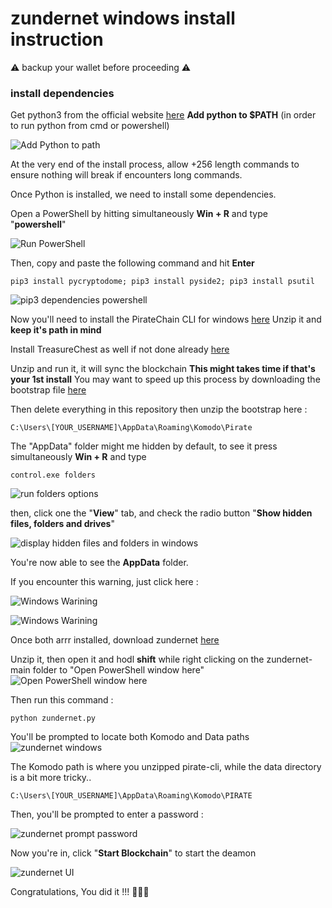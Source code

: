 # zundernet windows install instruction
⚠️ backup your wallet before proceeding ⚠️
### install dependencies

Get python3 from the official website [here](https://www.python.org/downloads/)
**Add python to $PATH** (in order to run python from cmd or powershell)

![Add Python to path](https://pasteimg.com/images/2021/07/28/py.png)

At the very end of the install process, allow +256 length commands to ensure nothing will break if encounters long commands.

Once Python is installed, we need to install some dependencies.

Open a PowerShell by hitting simultaneously **Win + R** and type "**powershell**"

![Run PowerShell](https://pasteimg.com/images/2021/07/28/run.png)

Then, copy and paste the following command and hit **Enter**

```
pip3 install pycryptodome; pip3 install pyside2; pip3 install psutil
```

![pip3 dependencies powershell](https://pasteimg.com/images/2021/07/28/pip3xyz.png)

Now you'll need to install the PirateChain CLI for windows [here](https://github.com/PirateNetwork/pirate/releases/download/v5.2.0/pirate-windows-v5.2.0.zip)
Unzip it and **keep it's path in mind**

Install TreasureChest as well if not done already [here](https://github.com/PirateNetwork/pirate/releases/download/v5.2.0/pirate-qt-windows-v5.2.0.zip)

Unzip and run it, it will sync the blockchain
**This might takes time if that's your 1st install**
You may want to speed up this process by downloading the bootstrap file [here](http://bootstrap.dexstats.info/ARRR-bootstrap.tar.gz)

Then delete everything in this repository then unzip the bootstrap here :

```
C:\Users\[YOUR_USERNAME]\AppData\Roaming\Komodo\Pirate
```

The "AppData" folder might me hidden by default, to see it press simultaneously **Win + R** and type

```
control.exe folders
```

![run folders options](https://pasteimg.com/images/2021/07/28/runfolders.png)

then, click one the "**View**" tab, and check the radio button "**Show hidden files, folders and drives**"

![display hidden files and folders in windows](https://pasteimg.com/images/2021/07/28/runfolders2.png)

You're now able to see the **AppData** folder.

If you encounter this warning, just click here :

![Windows Warining](https://pasteimg.com/images/2021/07/28/win.png) 

![Windows Warining](https://pasteimg.com/images/2021/07/28/winallow.png)

Once both arrr installed, download zundernet [here](https://github.com/buidl1/zundernet/archive/refs/heads/main.zip)

Unzip it, then open it and hodl **shift** while right clicking on the zundernet-main folder to "Open PowerShell window here" 
![Open PowerShell window here](https://pasteimg.com/images/2021/07/28/powershellhere.png)

Then run this command :

```
python zundernet.py
```
You'll be prompted to locate both Komodo and Data paths
![zundernet windows](https://pasteimg.com/images/2021/07/28/zunderwin.png)

The Komodo path is where you unzipped pirate-cli, while the data directory is a bit more tricky..

```
C:\Users\[YOUR_USERNAME]\AppData\Roaming\Komodo\PIRATE
```

Then, you'll be prompted to enter a password :

![zundernet prompt password](https://pasteimg.com/images/2021/07/28/zundernetpwd.png)

Now you're in, click "**Start Blockchain**" to start the deamon

![zundernet UI](https://pasteimg.com/images/2021/07/28/zundernetfinal.png)

Congratulations, You did it !!! 👏👏👏
